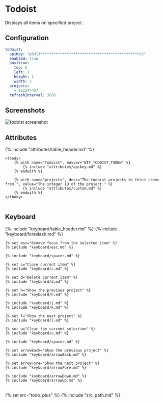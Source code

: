 # Todoist

Displays all items on specified project.

## Configuration

```yaml
todoist:
  apiKey: "p0d13*********************************************c3"
  enabled: true
  position:
    top: 0
    left: 2
    height: 1
    width: 1
  projects:
    - 122247497
  refreshInterval: 3600
```

## Screenshots

<img class="screenshot" src="/assets/modules/todoist.png" alt="todoist screenshot" />

## Attributes

<table>
    {% include "attributes/table_header.md" %}

    <tbody>
        {% with name="Todoist", envvar="WTF_TODOIST_TOKEN" %}
            {% include "attributes/apikey.md" %}
        {% endwith %}

        {% with name="projects", desc="The todoist projects to fetch items from.", value="The integer ID of the project." %}
            {% include "attributes/custom.md" %}
        {% endwith %}
    </tbody>
</table>

## Keyboard

<table>
  {% include "keyboard/table_header.md" %}

  <tbody>
    {% include "keyboard/foreslash.md" %}

    {% set esc="Remove focus from the selected item" %}
    {% include "keyboard/esc.md" %}

    {% include "keyboard/spacer.md" %}

    {% set c="Close current item" %}
    {% include "keyboard/c.md" %}

    {% set d="Delete current item" %}
    {% include "keyboard/d.md" %}

    {% set h="Show the previous project" %}
    {% include "keyboard/h.md" %}

    {% include "keyboard/j.md" %}
    {% include "keyboard/k.md" %}

    {% set l="Show the next project" %}
    {% include "keyboard/l.md" %}

    {% set u="Clear the current selection" %}
    {% include "keyboard/u.md" %}

    {% include "keyboard/spacer.md" %}

    {% set arrowBack="Show the previous project" %}
    {% include "keyboard/arrowBack.md" %}

    {% set arrowFore="Show the next project" %}
    {% include "keyboard/arrowFore.md" %}

    {% include "keyboard/arrowDown.md" %}
    {% include "keyboard/arrowUp.md" %}
  </tbody>
</table>

{% set src="todo_plus" %}
{% include "src_path.md" %}
